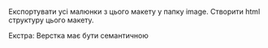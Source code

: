 Експортувати усі малюнки з цього макету у папку image.
Створити html структуру цього макету.

Екстра:
Верстка має бути семантичною